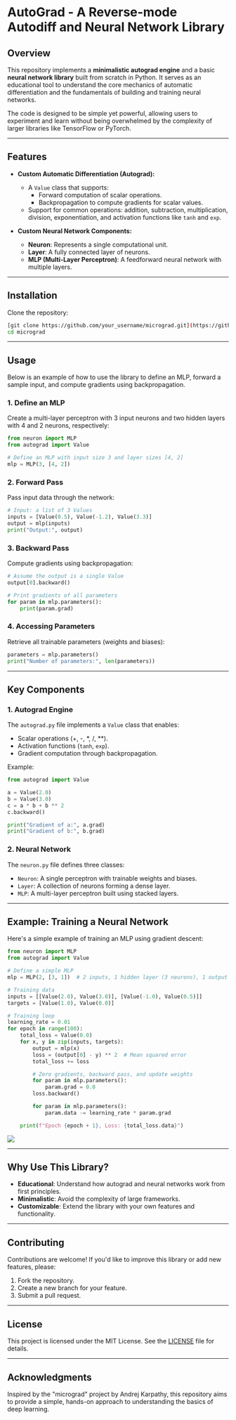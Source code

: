# **AutoGrad - A Reverse-mode Autodiff and Neural Network Library**

## Overview
This repository implements a **minimalistic autograd engine** and a basic **neural network library** built from scratch in Python. It serves as an educational tool to understand the core mechanics of automatic differentiation and the fundamentals of building and training neural networks.

The code is designed to be simple yet powerful, allowing users to experiment and learn without being overwhelmed by the complexity of larger libraries like TensorFlow or PyTorch.

---

## **Features**
- **Custom Automatic Differentiation (Autograd):**
  - A `Value` class that supports:
    - Forward computation of scalar operations.
    - Backpropagation to compute gradients for scalar values.
  - Support for common operations: addition, subtraction, multiplication, division, exponentiation, and activation functions like `tanh` and `exp`.

- **Custom Neural Network Components:**
  - **Neuron**: Represents a single computational unit.
  - **Layer**: A fully connected layer of neurons.
  - **MLP (Multi-Layer Perceptron)**: A feedforward neural network with multiple layers.

---

## **Installation**
Clone the repository:
```bash
[git clone https://github.com/your_username/micrograd.git](https://github.com/itsShahain/AutoGrad.git)
cd micrograd
```

---

## **Usage**
Below is an example of how to use the library to define an MLP, forward a sample input, and compute gradients using backpropagation.

### 1. **Define an MLP**
Create a multi-layer perceptron with 3 input neurons and two hidden layers with 4 and 2 neurons, respectively:
```python
from neuron import MLP
from autograd import Value

# Define an MLP with input size 3 and layer sizes [4, 2]
mlp = MLP(3, [4, 2])
```

### 2. **Forward Pass**
Pass input data through the network:
```python
# Input: a list of 3 Values
inputs = [Value(0.5), Value(-1.2), Value(3.3)]
output = mlp(inputs)
print("Output:", output)
```

### 3. **Backward Pass**
Compute gradients using backpropagation:
```python
# Assume the output is a single Value
output[0].backward()

# Print gradients of all parameters
for param in mlp.parameters():
    print(param.grad)
```

### 4. **Accessing Parameters**
Retrieve all trainable parameters (weights and biases):
```python
parameters = mlp.parameters()
print("Number of parameters:", len(parameters))
```

---

## **Key Components**

### **1. Autograd Engine**
The `autograd.py` file implements a `Value` class that enables:
- Scalar operations (+, -, *, /, **).
- Activation functions (`tanh`, `exp`).
- Gradient computation through backpropagation.

Example:
```python
from autograd import Value

a = Value(2.0)
b = Value(3.0)
c = a * b + b ** 2
c.backward()

print("Gradient of a:", a.grad)
print("Gradient of b:", b.grad)
```

### **2. Neural Network**
The `neuron.py` file defines three classes:
- `Neuron`: A single perceptron with trainable weights and biases.
- `Layer`: A collection of neurons forming a dense layer.
- `MLP`: A multi-layer perceptron built using stacked layers.

---

## **Example: Training a Neural Network**
Here's a simple example of training an MLP using gradient descent:
```python
from neuron import MLP
from autograd import Value

# Define a simple MLP
mlp = MLP(2, [3, 1])  # 2 inputs, 1 hidden layer (3 neurons), 1 output

# Training data
inputs = [[Value(2.0), Value(3.0)], [Value(-1.0), Value(0.5)]]
targets = [Value(1.0), Value(0.0)]

# Training loop
learning_rate = 0.01
for epoch in range(100):
    total_loss = Value(0.0)
    for x, y in zip(inputs, targets):
        output = mlp(x)
        loss = (output[0] - y) ** 2  # Mean squared error
        total_loss += loss

        # Zero gradients, backward pass, and update weights
        for param in mlp.parameters():
            param.grad = 0.0
        loss.backward()

        for param in mlp.parameters():
            param.data -= learning_rate * param.grad

    print(f"Epoch {epoch + 1}, Loss: {total_loss.data}")
```
![](https://github.com/itsShahain/AutoGrad/blob/main/training.gif)

---

## **Why Use This Library?**
- **Educational**: Understand how autograd and neural networks work from first principles.
- **Minimalistic**: Avoid the complexity of large frameworks.
- **Customizable**: Extend the library with your own features and functionality.

---

## **Contributing**
Contributions are welcome! If you'd like to improve this library or add new features, please:
1. Fork the repository.
2. Create a new branch for your feature.
3. Submit a pull request.

---

## **License**
This project is licensed under the MIT License. See the [LICENSE](LICENSE) file for details.

---

## **Acknowledgments**
Inspired by the "micrograd" project by Andrej Karpathy, this repository aims to provide a simple, hands-on approach to understanding the basics of deep learning.
